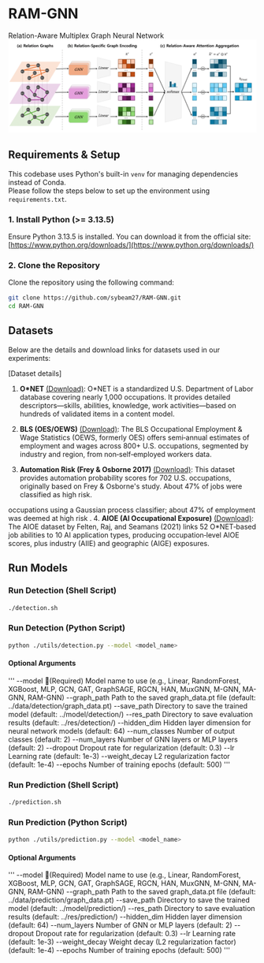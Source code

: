 # RAM-GNN
Relation-Aware Multiplex Graph Neural Network
![framework](./figures/fig_framework.png)

## Requirements & Setup
This codebase uses Python's built-in `venv` for managing dependencies instead of Conda.  
Please follow the steps below to set up the environment using `requirements.txt`.


### 1. **Install Python (>= 3.13.5)**  
Ensure Python 3.13.5 is installed. You can download it from the official site:  
[https://www.python.org/downloads/](https://www.python.org/downloads/)


### 2. **Clone the Repository**
Clone the repository using the following command:

```bash
git clone https://github.com/sybeam27/RAM-GNN.git
cd RAM-GNN
```

## Datasets
Below are the details and download links for datasets used in our experiments:

[Dataset details]

1. **O*NET** [(Download)](https://www.onetcenter.org/database.html#overview): O\*NET is a standardized U.S. Department of Labor database covering nearly 1,000 occupations. It provides detailed descriptors—skills, abilities, knowledge, work activities—based on hundreds of validated items in a content model.

2. **BLS (OES/OEWS)** [(Download)](https://www.bls.gov/oes/): The BLS Occupational Employment & Wage Statistics (OEWS, formerly OES) offers semi‑annual estimates of employment and wages across 800+ U.S. occupations, segmented by industry and region, from non‑self‑employed workers data.
3. **Automation Risk (Frey & Osborne 2017)** [(Download)](https://www.kaggle.com/datasets/andrewmvd/occupation-salary-and-likelihood-of-automation): This dataset provides automation probability scores for 702 U.S. occupations, originally based on Frey & Osborne's study. About 47% of jobs were classified as high risk.

 occupations using a Gaussian process classifier; about 47% of employment was deemed at high risk .
4. **AIOE (AI Occupational Exposure)** [(Download)](https://github.com/AIOE-Data/AIOE): The AIOE dataset by Felten, Raj, and Seamans (2021) links 52 O*NET‑based job abilities to 10 AI application types, producing occupation‑level AIOE scores, plus industry (AIIE) and geographic (AIGE) exposures.


## Run Models
### Run Detection (Shell Script)
```bash
./detection.sh
```

### Run Detection (Python Script)
```bash
python ./utils/detection.py --model <model_name> 
```

#### Optional Arguments
'''
  --model               🔹(Required) Model name to use (e.g., Linear, RandomForest, XGBoost, MLP, GCN, GAT, GraphSAGE, RGCN, HAN, MuxGNN, M-GNN, MA-GNN, RAM-GNN)
  --graph_path          Path to the saved graph_data.pt file (default: ../data/detection/graph_data.pt)
  --save_path           Directory to save the trained model (default: ../model/detection/)
  --res_path            Directory to save evaluation results (default: ../res/detection/)
  --hidden_dim          Hidden layer dimension for neural network models (default: 64)
  --num_classes         Number of output classes (default: 2)
  --num_layers          Number of GNN layers or MLP layers (default: 2)
  --dropout             Dropout rate for regularization (default: 0.3)
  --lr                  Learning rate (default: 1e-3)
  --weight_decay        L2 regularization factor (default: 1e-4)
  --epochs              Number of training epochs (default: 500)
'''



### Run Prediction (Shell Script)
```bash
./prediction.sh
```

### Run Prediction (Python Script)
```bash
python ./utils/prediction.py --model <model_name> 
```

#### Optional Arguments
'''
  --model               🔹(Required) Model name to use (e.g., Linear, RandomForest, XGBoost, MLP, GCN, GAT, GraphSAGE, RGCN, HAN, MuxGNN, M-GNN, MA-GNN, RAM-GNN)
  --graph_path          Path to the saved graph_data.pt file (default: ../data/prediction/graph_data.pt)
  --save_path           Directory to save the trained model (default: ../model/prediction/)
  --res_path            Directory to save evaluation results (default: ../res/prediction/)
  --hidden_dim          Hidden layer dimension (default: 64)
  --num_layers          Number of GNN or MLP layers (default: 2)
  --dropout             Dropout rate for regularization (default: 0.3)
  --lr                  Learning rate (default: 1e-3)
  --weight_decay        Weight decay (L2 regularization factor) (default: 1e-4)
  --epochs              Number of training epochs (default: 500)
'''



